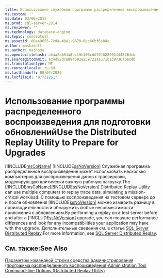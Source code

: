 ```yaml
---
title: Использование служебной программы распределенное воспроизведение для подготовки к обновлению | Документация Майкрософт
ms.custom: ''
ms.date: 03/06/2017
ms.prod: sql-server-2014
ms.reviewer: ''
ms.technology: database-engine
ms.topic: conceptual
ms.assetid: 80e49656-7cd4-49a1-9679-6ec66bf6ab4c
author: mashamsft
ms.author: mathoma
ms.openlocfilehash: a6aa2ab94a8bc19e106cdd7046289934448264cb
ms.sourcegitcommit: ad4d92dce894592a259721a1571b1d8736abacdb
ms.translationtype: MT
ms.contentlocale: ru-RU
ms.lasthandoff: 08/04/2020
ms.locfileid: "87732261"
---
```

# <a name="use-the-distributed-replay-utility-to-prepare-for-upgrades"></a><span data-ttu-id="f6b40-102">Использование программы распределенного воспроизведения для подготовки обновлений</span><span class="sxs-lookup"><span data-stu-id="f6b40-102">Use the Distributed Replay Utility to Prepare for Upgrades</span></span>
  <span data-ttu-id="f6b40-103">[!INCLUDE[msCoName](../../includes/msconame-md.md)] [!INCLUDE[ssNoVersion](../../includes/ssnoversion-md.md)] Служебная программа распределенное воспроизведение может использовать несколько компьютеров для воспроизведения данных трассировки, моделирующую критически важную рабочую нагрузку.</span><span class="sxs-lookup"><span data-stu-id="f6b40-103">The [!INCLUDE[msCoName](../../includes/msconame-md.md)][!INCLUDE[ssNoVersion](../../includes/ssnoversion-md.md)] Distributed Replay Utility can use multiple computers to replay trace data, simulating a mission-critical workload.</span></span> <span data-ttu-id="f6b40-104">С помощью воспроизведения на тестовом сервере до и после обновления [!INCLUDE[ssNoVersion](../../includes/ssnoversion-md.md)] можно измерить разницу в производительности и обнаружить любые несовместимости приложения с обновлением.</span><span class="sxs-lookup"><span data-stu-id="f6b40-104">By performing a replay on a test server before and after a [!INCLUDE[ssNoVersion](../../includes/ssnoversion-md.md)] upgrade, you can measure performance differences and look for any incompatibilities your application may have with the upgrade.</span></span> <span data-ttu-id="f6b40-105">Дополнительные сведения см. в статье [SQL Server Distributed Replay](../../tools/distributed-replay/sql-server-distributed-replay.md).</span><span class="sxs-lookup"><span data-stu-id="f6b40-105">For more information, see [SQL Server Distributed Replay](../../tools/distributed-replay/sql-server-distributed-replay.md).</span></span>  
  
## <a name="see-also"></a><span data-ttu-id="f6b40-106">См. также:</span><span class="sxs-lookup"><span data-stu-id="f6b40-106">See Also</span></span>  
 [<span data-ttu-id="f6b40-107">Параметры командной строки средства администрирования (программа распределенного воспроизведения)</span><span class="sxs-lookup"><span data-stu-id="f6b40-107">Administration Tool Command-line Options &#40;Distributed Replay Utility&#41;</span></span>](../../tools/distributed-replay/administration-tool-command-line-options-distributed-replay-utility.md)  
  
  
